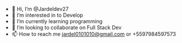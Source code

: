 - 👋 Hi, I’m @Jardeldev27
- 👀 I’m interested in to Develop
- 🌱 I’m currently learning programming
- 💞️ I’m looking to collaborate on Full Stack Dev
- 📫 How to reach me jardel0101010@gmail.com or +5597984597573

<!---
Jardeldev27/Jardeldev27 is a ✨ special ✨ repository because its `README.md` (this file) appears on your GitHub profile.
You can click the Preview link to take a look at your changes.
--->
